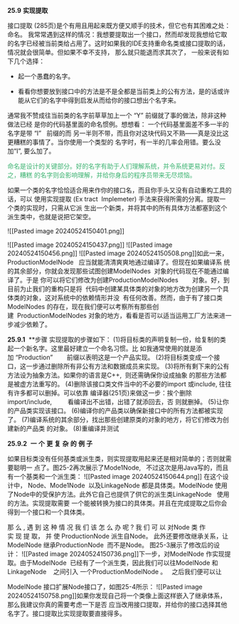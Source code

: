 **25.9** **实现提取**

接口提取 (285页)是个有用且用起来既方便又顺手的技术，但它也有其困难之处：命名。 我常常遇到这样的情况：我想要提取出一个接口，然而却发现我想给它取的名字已经被当前类给占用了。这时如果我的IDE支持重命名类或接口提取的话，情况就会很简单。但如果不幸不支持， 那么就只能退而求其次了， 一般来说有如下几个选择：

+ 起一个愚蠢的名字。

+ 看看你想要放到接口中的方法是不是全都是当前类上的公有方法，是的话或许能从它们的名字中得到启发从而给你的接口想出个名字来。

通常我不赞成往当前类的名字前草草加上一个 “Y” 前缀就了事的做法，除非这种做法已经 是你的代码基里面的命名惯例。想想看： 一个代码基里面差不多一半的名字是带 “I”   前缀的而 另一半则不带，而且你对这块代码又不熟——真是没比这更糟糕的事情了。当你使用一个类型的 名字时，有一半的几率会用错。要么没加“I”, 要么加了。

<span style="color: #3CB371;">命名是设计的关键部分。好的名字有助于人们理解系统，并令系统更易对付。反之，糟糕 的名字则会影响理解，并给你身后的程序员带来无尽烦恼。</span>

如果一个类的名字恰恰适合用来作你的接口名，而且你手头又没有自动重构工具的话，可以 使用实现提取 (Ex tract  Implemeter) 手法来获得所需的分离。提取一个类的实现时，只需从它派 生出一个新类，并将其中的所有具体方法都塞到这个派生类中，也就是说把它架空。

  ![[Pasted image 20240524150401.png]]

![[Pasted image 20240524150437.png]]
![[Pasted image 20240524150456.png]]
![[Pasted image 20240524150508.png]]如此一来，ProductionModelNode   应当就能清清爽爽地通过编译了。但现在如果编译系 统的其余部分，你就会发现那些试图创建ModelNodes  对象的代码现在不能通过编译了。于是 你可以将它们修改为创建ProductionModelNodes        对象。好，到目前为止我们的重构只是将  代码中创建某具体类的对象的地方改为创建另一个具体类的对象，这对系统中的依赖情形并没  有任何改善。然而，由于有了接口类ModelNodes 的存在，现在我们便可以考察所有那些创建  ProductionModelNodes 对象的地方，看看是否可以适当运用工厂方法来进一步减少依赖了。

**25.9.1**  **步骤
实现提取的步骤如下：
(1)将目标类的声明复制一份，给复制的类起一个新名字。这里最好建立一个命名习惯。比 如我通常使用的就是添加 “Production”        前缀以表明这是一个产品实现。
(2)将目标类变成一个接口，这一步通过删除所有非公有方法和数据成员来实现。
(3)将所有剩下来的公有方法设为抽象方法。如果你的语言是C++,  则还需确保你设成抽象 的那些方法都是被虚方法重写的。
(4)删除该接口类文件当中的不必要的import 或include, 往往有许多都可以删掉。可以依靠 编译器(251页)来做这一步：挨个删除import/include,         看编译出不出错，出错了就添回去，否 则就删掉。
(5)让你的产品类实现该接口。
(6)编译你的产品类以确保新接口中的所有方法都被实现了。
(7)编译系统的其余部分，找出那些创建原类的对象的地方，将它们修改为创建新的产品类 的对象。
(8)重编译并测试

**25.9.2**  **一** **个** **更** **复** **杂** **的** **例** **子**

如果目标类没有任何基类或派生类，则实现提取用起来还是相对简单的；否则就需要聪明一 点了。图25-2再次展示了Mode1Node,   不过这次是用Java写的，而且有一个基类和一个派生类：
![[Pasted image 20240524150644.png]]
在这个设计中， Node、Mode1Node  以及LinkageNode 都是具体类。ModelNode 使用了Node中的受保护方法。此外它自己也提供了供它的派生类LinkageNode   使用的方法。实现提取需要 一个能被转换为接口的具体类。并且在完成提取之后你会得到一个接口和一个具体类。

那 么 , 遇 到 这 种 情 况 我 们 该 怎 么 办 呢 ? 我 们 可 以 对Node 类 作实 现 提 取， 并 使 ProductionNode 派生自Node。 此外还要修改继承关系，让ModelNode 继承ProductionNode  而不是Node。 图25-3展示了修改后的设计：
![[Pasted image 20240524150736.png]]下一步，对ModelNode 作实现提取。由于ModelNode  已经有了一个派生类，因此我们可以往ModelNode 和LinkageNode    之间引入 一个ProductionModelNode 。   之后我们便可以让

ModelNode 接口扩展Node接口了，如图25-4所示：
![[Pasted image 20240524150758.png]]如果你发现自己将一个类像上面这样嵌入了继承体系，那么我建议你真的需要考虑一下是否 应当改用接口提取，并给你的接口选择其他名字了。接口提取比实现提取要直接得多。